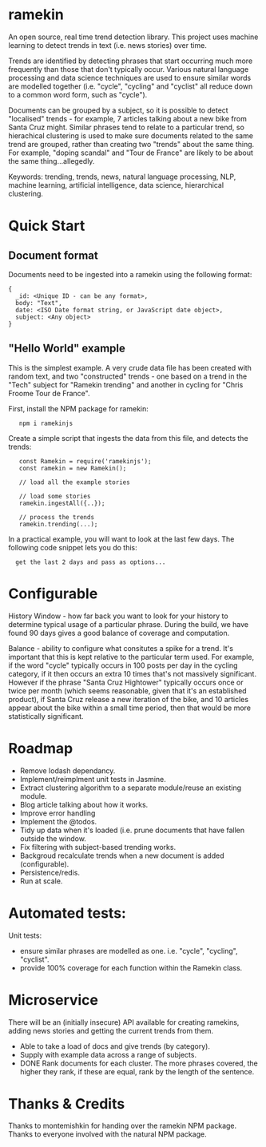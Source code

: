 # ramekin

An open source, real time trend detection library. This project uses machine learning to detect trends in text (i.e. news stories) over time.

Trends are identified by detecting phrases that start occurring much more frequently than those that don't typically occur. Various natural language processing and data science techniques are used to ensure similar words are modelled together (i.e. "cycle", "cycling" and "cyclist" all reduce down to a common word form, such as "cycle").

Documents can be grouped by a subject, so it is possible to detect "localised" trends - for example, 7 articles talking about a new bike from Santa Cruz might. Similar phrases tend to relate to a particular trend, so hierachical clustering is used to make sure documents related to the same trend are grouped, rather than creating two "trends" about the same thing. For example, "doping scandal" and "Tour de France" are likely to be about the same thing...allegedly.

Keywords: trending, trends, news, natural language processing, NLP, machine learning, artificial intelligence, data science, hierarchical clustering.

# Quick Start

## Document format

Documents need to be ingested into a ramekin using the following format:
```
{
  _id: <Unique ID - can be any format>,
  body: "Text",
  date: <ISO Date format string, or JavaScript date object>,
  subject: <Any object>
}
```

## "Hello World" example

This is the simplest example. A very crude data file has been created with random text, and two "constructed" trends - one based on a trend in the "Tech" subject for "Ramekin trending" and another in cycling for "Chris Froome Tour de France".

First, install the NPM package for ramekin:

```
   npm i ramekinjs
```

Create a simple script that ingests the data from this file, and detects the trends:

```
   const Ramekin = require('ramekinjs');
   const ramekin = new Ramekin();

   // load all the example stories

   // load some stories
   ramekin.ingestAll({..});

   // process the trends
   ramekin.trending(...); 
```

In a practical example, you will want to look at the last few days. The following code snippet lets you do this:

```
  get the last 2 days and pass as options...
```  

# Configurable

History Window - how far back you want to look for your history to determine typical usage of a particular phrase. During the build, we have found 90 days gives a good balance of coverage and computation.

Balance - ability to configure what consitutes a spike for a trend. It's important that this is kept relative to the particular term used. For example, if the word "cycle" typically occurs in 100 posts per day in the cycling category, if it then occurs an extra 10 times that's not massively significant. However if the phrase "Santa Cruz Hightower" typically occurs once or twice per month (which seems reasonable, given that it's an established product), if Santa Cruz release a new iteration of the bike, and 10 articles appear about the bike within a small time period, then that would be more statistically significant.

# Roadmap

* Remove lodash dependancy.
* Implement/reimplment unit tests in Jasmine.
* Extract clustering algorithm to a separate module/reuse an existing module.
* Blog article talking about how it works.
* Improve error handling
* Implement the @todos.
* Tidy up data when it's loaded (i.e. prune documents that have fallen outside the window.
* Fix filtering with subject-based trending works.
* Backgroud recalculate trends when a new document is added (configurable).
* Persistence/redis.
* Run at scale.

# Automated tests:

Unit tests:

* ensure similar phrases are modelled as one. i.e. "cycle", "cycling", "cyclist".
* provide 100% coverage for each function within the Ramekin class.

# Microservice

There will be an (initially insecure) API available for creating ramekins, adding news stories and getting the current trends from them.

* Able to take a load of docs and give trends (by category).
* Supply with example data across a range of subjects.
* DONE Rank documents for each cluster. The more phrases covered, the higher they rank, if these are equal, rank by the length of the sentence.

# Thanks & Credits

Thanks to montemishkin for handing over the ramekin NPM package.
Thanks to everyone involved with the natural NPM package.